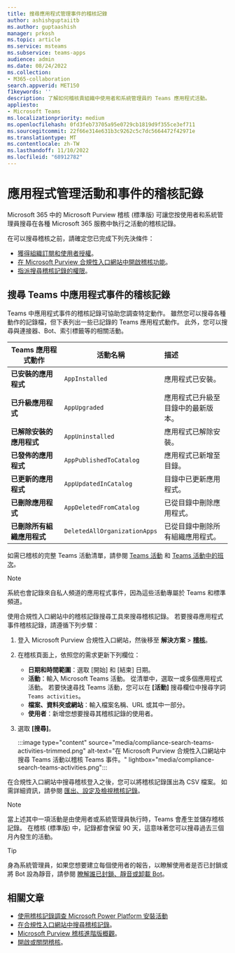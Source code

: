 ```yaml
---
title: 搜尋應用程式管理事件的稽核記錄
author: ashishguptaiitb
ms.author: guptaashish
manager: prkosh
ms.topic: article
ms.service: msteams
ms.subservice: teams-apps
audience: admin
ms.date: 08/24/2022
ms.collection:
- M365-collaboration
search.appverid: MET150
f1keywords: ''
description: 了解如何稽核貴組織中使用者和系統管理員的 Teams 應用程式活動。
appliesto:
- Microsoft Teams
ms.localizationpriority: medium
ms.openlocfilehash: 0fd3feb73705a95e0729cb1819d9f355ce3ef711
ms.sourcegitcommit: 22f66e314e631b3c9262c5c7dc5664472f42971e
ms.translationtype: MT
ms.contentlocale: zh-TW
ms.lasthandoff: 11/10/2022
ms.locfileid: "68912782"
---
```

# <a name="audit-logs-of-app-management-activities-and-events"></a>應用程式管理活動和事件的稽核記錄

Microsoft 365 中的 Microsoft Purview 稽核 (標準版) 可讓您按使用者和系統管理員搜尋在各種 Microsoft 365 服務中執行之活動的稽核記錄。

在可以搜尋稽核之前，請確定您已完成下列先決條件：

* [獲得組織訂閱和使用者授權](/microsoft-365/compliance/set-up-basic-audit)。
* [在 Microsoft Purview 合規性入口網站中開啟稽核功能](/microsoft-365/compliance/turn-audit-log-search-on-or-off)。
* [指派搜尋稽核記錄的權限](/microsoft-365/compliance/set-up-basic-audit)。

## <a name="search-the-audit-logs-for-app-events-in-teams"></a>搜尋 Teams 中應用程式事件的稽核記錄

Teams 中應用程式事件的稽核記錄可協助您調查特定動作。 雖然您可以搜尋各種動作的記錄檔，但下表列出一些已記錄的 Teams 應用程式動作。 此外，您可以搜尋與連接器、Bot、索引標籤等的相關活動。

| Teams 應用程式動作                  | 活動名稱                | 描述                                              |
|-----------------------------------|------------------------------|:---------------------------------------------------------|
| **已安裝的應用程式**                 | `AppInstalled`               | 應用程式已安裝。                                     |
| **已升級應用程式**                  | `AppUpgraded`                | 應用程式已升級至目錄中的最新版本。 |
| **已解除安裝的應用程式**               | `AppUninstalled`             | 應用程式已解除安裝。                                   |
| **已發佈的應用程式**                 | `AppPublishedToCatalog`      | 應用程式已新增至目錄。                          |
| **已更新的應用程式**                   | `AppUpdatedInCatalog`        | 目錄中已更新應用程式。                        |
| **已刪除應用程式**                   | `AppDeletedFromCatalog`      | 已從目錄中刪除應用程式。                      |
| **已刪除所有組織應用程式** | `DeletedAllOrganizationApps` | 已從目錄中刪除所有組織應用程式。          |

如需已稽核的完整 Teams 活動清單，請參閱 [Teams 活動](audit-log-events.md#teams-activities) 和 [Teams 活動中的班次](audit-log-events.md#shifts-in-teams-activities)。

> [!NOTE]
> 系統也會記錄來自私人頻道的應用程式事件，因為這些活動專屬於 Teams 和標準頻道。

使用合規性入口網站中的稽核記錄搜尋工具來搜尋稽核記錄。 若要搜尋應用程式事件稽核記錄，請遵循下列步驟：

1. 登入 Microsoft Purview 合規性入口網站，然後移至 **解決方案** > **[稽核](https://compliance.microsoft.com/auditlogsearch)**。
1. 在稽核頁面上，依照您的需求更新下列欄位：

   * **日期和時間範圍**：選取 [開始] 和 [結束] 日期。
   * **活動**：輸入 Microsoft Teams 活動。 從清單中，選取一或多個應用程式活動。 若要快速尋找 Teams 活動，您可以在 **[活動]** 搜尋欄位中搜尋字詞 `Teams activities`。
   * **檔案、資料夾或網站**：輸入檔案名稱、URL 或其中一部分。
   * **使用者**：新增您想要搜尋其稽核記錄的使用者。

1. 選取 **[搜尋]**。

   :::image type="content" source="media/compliance-search-teams-activities-trimmed.png" alt-text="在 Microsoft Purview 合規性入口網站中搜尋 Teams 活動以稽核 Teams 事件。" lightbox="media/compliance-search-teams-activities.png":::

在合規性入口網站中搜尋稽核登入之後，您可以將稽核記錄匯出為 CSV 檔案。 如需詳細資訊，請參閱 [匯出、設定及檢視稽核記錄](/microsoft-365/compliance/export-view-audit-log-records)。

> [!NOTE]
> 當上述其中一項活動是由使用者或系統管理員執行時，Teams 會產生並儲存稽核記錄。 在稽核 (標準版) 中，記錄都會保留 90 天，這意味著您可以搜尋過去三個月內發生的活動。

> [!TIP]
> 身為系統管理員，如果您想要建立每個使用者的報告，以瞭解使用者是否已封鎖或將 Bot 設為靜音，請參閱 [瞭解誰已封鎖、靜音或卸載 Bot](/microsoftteams/platform/bots/how-to/conversations/send-proactive-messages?#understand-who-blocked-muted-or-uninstalled-a-bot)。

## <a name="related-articles"></a>相關文章

* [使用稽核記錄調查 Microsoft Power Platform 安裝活動](manage-power-platform-apps.md#use-audit-logs-to-investigate-microsoft-power-platform-installation-activity)
* [在合規性入口網站中搜尋稽核記錄](/microsoft-365/compliance/search-the-audit-log-in-security-and-compliance)。
* [Microsoft Purview 稽核進階版概觀](/microsoft-365/compliance/advanced-audit)。
* [開啟或關閉稽核](/microsoft-365/compliance/turn-audit-log-search-on-or-off)。
